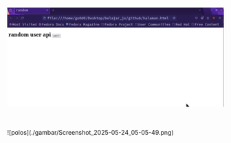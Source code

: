 ![polos](./gambar/Screenshot_2025-05-24_05-02-07.png)
<br>

<br>
<br>
![polos](./gambar/Screenshot_2025-05-24_05-05-49.png)
